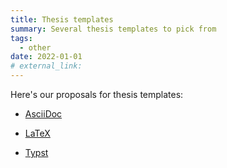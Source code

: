 ```yaml
---
title: Thesis templates
summary: Several thesis templates to pick from
tags:
  - other
date: 2022-01-01
# external_link: 
---
```

Here's our proposals for thesis templates:

- [AsciiDoc](https://github.com/csunibo/asciidoc-thesis) 

- [LaTeX](https://github.com/csunibo/latex-thesis)      

- [Typst](https://github.com/csunibo/typst-thesis) 
